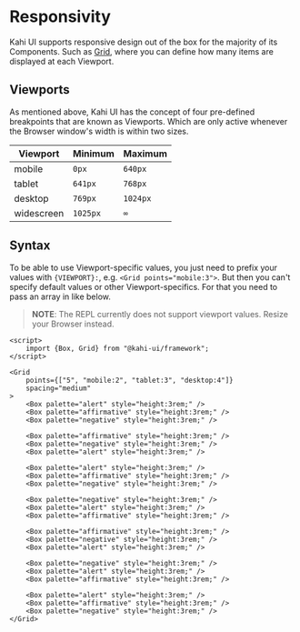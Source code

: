 # Responsivity

Kahi UI supports responsive design out of the box for the majority of its Components. Such as [Grid](../layouts/grid.md), where you can define how many items are displayed at each Viewport.

## Viewports

As mentioned above, Kahi UI has the concept of four pre-defined breakpoints that are known as Viewports. Which are only active whenever the Browser window's width is within two sizes.

| Viewport   | Minimum  | Maximum  |
| ---------- | -------- | -------- |
| mobile     | `0px`    | `640px`  |
| tablet     | `641px`  | `768px`  |
| desktop    | `769px`  | `1024px` |
| widescreen | `1025px` | `∞`      |

## Syntax

To be able to use Viewport-specific values, you just need to prefix your values with `{VIEWPORT}:`, e.g. `<Grid points="mobile:3">`. But then you can't specify default values or other Viewport-specifics. For that you need to pass an array in like below.

> **NOTE**: The REPL currently does not support viewport values. Resize your Browser instead.

```svelte repl Responsivity Syntax
<script>
    import {Box, Grid} from "@kahi-ui/framework";
</script>

<Grid
    points={["5", "mobile:2", "tablet:3", "desktop:4"]}
    spacing="medium"
>
    <Box palette="alert" style="height:3rem;" />
    <Box palette="affirmative" style="height:3rem;" />
    <Box palette="negative" style="height:3rem;" />

    <Box palette="affirmative" style="height:3rem;" />
    <Box palette="negative" style="height:3rem;" />
    <Box palette="alert" style="height:3rem;" />

    <Box palette="alert" style="height:3rem;" />
    <Box palette="affirmative" style="height:3rem;" />
    <Box palette="negative" style="height:3rem;" />

    <Box palette="negative" style="height:3rem;" />
    <Box palette="alert" style="height:3rem;" />
    <Box palette="affirmative" style="height:3rem;" />

    <Box palette="affirmative" style="height:3rem;" />
    <Box palette="negative" style="height:3rem;" />
    <Box palette="alert" style="height:3rem;" />

    <Box palette="negative" style="height:3rem;" />
    <Box palette="alert" style="height:3rem;" />
    <Box palette="affirmative" style="height:3rem;" />

    <Box palette="alert" style="height:3rem;" />
    <Box palette="affirmative" style="height:3rem;" />
    <Box palette="negative" style="height:3rem;" />
</Grid>
```
